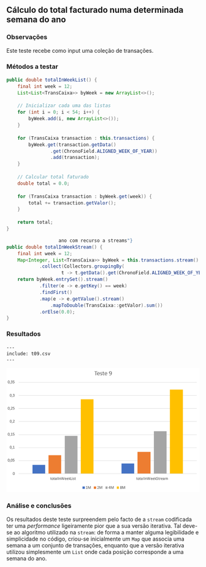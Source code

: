 ## Cálculo do total facturado numa determinada semana do ano

### Observações

Este teste recebe como input uma coleção de transações.

### Métodos a testar

```{.java caption="Cálculo do total facturado na semana 12 do ano"}
public double totalInWeekList() {
    final int week = 12;
    List<List<TransCaixa>> byWeek = new ArrayList<>();

    // Inicializar cada uma das listas
    for (int i = 0; i < 54; i++) {
        byWeek.add(i, new ArrayList<>());
    }

    for (TransCaixa transaction : this.transactions) {
        byWeek.get(transaction.getData()
                .get(ChronoField.ALIGNED_WEEK_OF_YEAR))
                .add(transaction);
    }

    // Calcular total faturado
    double total = 0.0;

    for (TransCaixa transaction : byWeek.get(week)) {
        total += transaction.getValor();
    }

    return total;
}
```

```{.java caption="Cálculo do total facturado na semana 12 do
                   ano com recurso a streams"}
public double totalInWeekStream() {
    final int week = 12;
    Map<Integer, List<TransCaixa>> byWeek = this.transactions.stream()
            .collect(Collectors.groupingBy(
                    t -> t.getData().get(ChronoField.ALIGNED_WEEK_OF_YEAR)));
    return byWeek.entrySet().stream()
            .filter(e -> e.getKey() == week)
            .findFirst()
            .map(e -> e.getValue().stream()
                .mapToDouble(TransCaixa::getValor).sum())
            .orElse(0.0);
}
```



### Resultados

```table
---
include: t09.csv
---
```

![Representação gráfica destes resultados](charts/t09-2.PNG)


### Análise e conclusões

Os resultados deste teste surpreendem pelo facto de a `stream` codificada
ter uma *performance* ligeiramente pior que a sua versão iterativa. Tal deve-se
ao algoritmo utilizado na `stream`:  de forma a manter alguma legibilidade e
simplicidade no código, criou-se inicialmente um `Map` que associa uma semana
a um conjunto de transações, enquanto que a versão iterativa utilizou
simplesmente um `List` onde cada posição corresponde a uma semana do ano.
